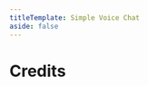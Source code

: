 ```yaml
---
titleTemplate: Simple Voice Chat
aside: false
---
```


# Credits

<Credits :credits="credits"/>

<script setup>
const credits = [
  {
    element: { name: "Icons" },
    name: {
      name: "Stridey",
      link: "https://www.planetminecraft.com/member/stridey/",
    },
  },
  {
    element: {
      name: "Opus Codec",
      link: "https://opus-codec.org/",
    },
    license: {
      name: "3-Clause BSD License",
      link: "https://opus-codec.org/license/",
    },
  },
  {
    element: {
      name: "RNNoise",
      link: "https://jmvalin.ca/demo/rnnoise/",
    },
    license: {
      name: 'BSD 3-Clause "New" or "Revised" License',
      link: "https://gitlab.xiph.org/xiph/rnnoise/-/blob/master/COPYING",
    },
  },
  {
    element: {
      name: "LAME",
      link: "https://lame.sourceforge.io/",
    },
    license: {
      name: "GNU LIBRARY GENERAL PUBLIC LICENSE Version 2",
      link: "https://sourceforge.net/p/lame/svn/HEAD/tree/tags/RELEASE__3_100/lame/COPYING",
    },
  },
  {
    element: {
      name: "RNNoise natives",
      link: "https://github.com/mjwells2002/rnnoise-bin",
    },
    name: {
      name: "mjwells2002",
      link: "https://github.com/mjwells2002",
    },
  },
  {
    element: {
      name: "Opus natives",
      link: "https://github.com/mjwells2002/libopus-bin",
    },
    name: {
      name: "mjwells2002",
      link: "https://github.com/mjwells2002",
    },
  },
  {
    element: { name: "Opus natives for ARM based macs" },
    name: {
      name: "jason-green-io",
      link: "https://github.com/jason-green-io",
    },
  },
  {
    element: {
      name: "adventure",
      link: "https://github.com/KyoriPowered/adventure",
    },
    license: {
      name: "MIT",
      link: "https://github.com/KyoriPowered/adventure/blob/master/license.txt",
    },
  },
  {
    element: {
      name: "dd-plist",
      link: "https://github.com/3breadt/dd-plist",
    },
    license: {
      name: "Custom",
      link: "https://github.com/3breadt/dd-plist/blob/master/LICENSE.txt",
    },
  },
  {
    element: {
      name: "commodore",
      link: "https://github.com/lucko/commodore",
    },
    license: {
      name: "MIT",
      link: "https://github.com/lucko/commodore/blob/master/LICENSE.txt",
    },
  },
  {
    element: {
      name: "Concentus",
      link: "https://github.com/lostromb/concentus",
    },
    license: {
      name: "Custom",
      link: "https://github.com/lostromb/concentus/blob/master/LICENSE",
    },
  },
  {
    element: {
      name: "Fabric API",
      link: "https://github.com/FabricMC/fabric",
    },
    license: {
      name: "Apache License 2.0",
      link: "https://github.com/FabricMC/fabric/blob/1.19.3/LICENSE",
    },
  },
  {
    element: {
      name: "MacOS microphone workaround",
    },
    name: {
      name: "mjwells2002",
      link: "https://github.com/mjwells2002",
    },
  },
  {
    element: {
      name: "MacOS microphone workaround",
    },
    name: {
      name: "cbyrneee",
      link: "https://github.com/cbyrneee",
    },
  },
  {
    element: { name: "Brazilian Portuguese translation" },
    name: {
      name: "Allomere",
      link: "https://github.com/Allomere",
    },
  },
  {
    element: { name: "Italian translation" },
    name: {
      name: "UknownGino",
      link: "https://github.com/UknownGino",
    },
  },
  {
    element: { name: "Dutch translation" },
    name: {
      name: "emielderckx",
      link: "https://github.com/emielderckx",
    },
  },
  {
    element: { name: "Chinese Simplified (China) translation" },
    name: {
      name: "MikhailTapio",
      link: "https://github.com/MikhailTapio",
    },
  },
  {
    element: { name: "Russian translation" },
    name: {
      name: "Strongleong",
      link: "https://github.com/Strongleong",
    },
  },
  {
    element: { name: "Catalan translation" },
    name: {
      name: "JoanVC100",
      link: "https://github.com/JoanVC100",
    },
  },
  {
    element: { name: "Polish translation" },
    name: {
      name: "RDKRACZ",
      link: "https://github.com/RDKRACZ",
    },
  },
  {
    element: { name: "Spanish translation" },
    name: {
      name: "zeedif",
      link: "https://github.com/zeedif",
    },
  },
  {
    element: { name: "Russian translation" },
    name: {
      name: "DrHesperus",
      link: "https://github.com/DrHesperus",
    },
  },
  {
    element: { name: "Swedish translation" },
    name: {
      name: "TechnicProblem",
      link: "https://github.com/TechnicProblem",
    },
  },
  {
    element: { name: "Ukrainian translation" },
    name: {
      name: "ProSplash1",
      link: "https://www.curseforge.com/members/prosplash1",
    },
  },
  {
    element: { name: "Japanese translation" },
    name: {
      name: "shonkei",
      link: "https://github.com/shonkei",
    },
  },
  {
    element: { name: "Chinese Simplified (China) translation" },
    name: {
      name: "XmLinkia",
      link: "https://github.com/XmLinkia",
    },
  },
  {
    element: { name: "Korean translation" },
    name: {
      name: "gyular",
      link: "https://github.com/gyular",
    },
  },
  {
    element: { name: "Polish translation" },
    name: {
      name: "joker876",
      link: "https://github.com/joker876",
    },
  },
  {
    element: { name: "Czech translation" },
    name: {
      name: "HonzaVinCZ",
      link: "https://github.com/HonzaVinCZ",
    },
  },
  {
    element: { name: "Chinese Simplified (China) translation" },
    name: {
      name: "IceBingQI",
      link: "https://github.com/IceBingQI",
    },
  },
  {
    element: { name: "Brazilian Portuguese translation" },
    name: {
      name: "Sanadriell",
      link: "https://github.com/Sanadriell",
    },
  },
  {
    element: { name: "Russian translation" },
    name: {
      name: "Syorito Hatsuki",
      link: "https://github.com/syorito-hatsuki",
    },
  },
  {
    element: { name: "Argentinian Spanish translation" },
    name: {
      name: "aguzzfw",
      link: "https://www.curseforge.com/members/aguzzfw",
    },
  },
  {
    element: { name: "Mexican Spanish translation" },
    name: {
      name: "NetongasNG",
      link: "https://github.com/NetongasNG",
    },
  },
  {
    element: { name: "Brazilian Portuguese translation" },
    name: {
      name: "FITFC",
      link: "https://github.com/FITFC",
    },
  },
  {
    element: { name: "Japanese translation" },
    name: {
      name: "Omokage R",
      link: "https://github.com/Omokage-R",
    },
  },
];
</script>
